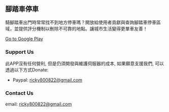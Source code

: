 ## 腳踏車停車

騎腳踏車出門時常常找不到地方停車嗎？開放給使用者貢獻與查詢腳踏車停車區域，並提供評分機制以刪除不可靠的地點。讓城市生活變得更單車友善！

[Go to Google Play](https://play.google.com/store/apps/details?id=com.ricky.bicycleparking)

### Support Us

此APP沒有任何營利, 但是仍須開發與維護伺服器的成本, 如果願意支援我們, 可以透過以下方式Donate:

 - Paypal: ricky800822@gmail.com

### Contact Us
email: ricky800822@gmail.com
